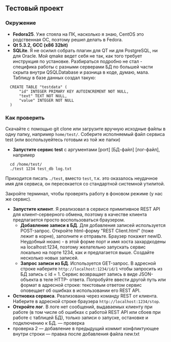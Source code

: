 ## Тестовый проект 
### Окружение
* **Fedora25**. Уже стояла на ПК, насколько я знаю, CentOS это родственная ОС, поэтому решил делать в Fedora.
* **Qt 5.3.2, GCC (x86 32bit)**
* **SQLite**. Я не осилил собрать плагин для QT ни для PostgreSQL, ни для Oracle. 
Мой qmake ведет себя не так, как того требует инструкция по установке. 
Разбираться подробно не стал - специфика работы с разными серверами БД по большей части скрыта внутри QSQLDatabase и разница в коде, думаю, мала. Таблицу в базе данных создал такую:
```
  CREATE TABLE "testdata" (
      "id" INTEGER PRIMARY KEY AUTOINCREMENT NOT NULL,
      "text" TEXT NOT NULL,
      "value" INTEGER NOT NULL
  )
```

### Как проверить
Скачайте с помощью git clone или загрузите вручную исходные файлы в одну папку, например `home/test/`. Соберите исполняемый файл сервиса test (или воспользуейтесь готовым из той же папки)
- **Запустите сервис test** с аргументами [port] [БД-файл] [лог-файл], например 
```
  cd /home/test/
  ./test 1234 test_db log.txt
```
  Приходится писать `./test`, вместо `test`, т.к. это оказалось неудачное имя для сервиса, он пересекается со стандартной системной утилитой.
  
  Закройте терминал, чтобы проверять работу в фоновом режиме (у нас же сервис).
- **Запустите клиент**. Я реализовал в сервисе примитивное REST API для клиент-серверного обмена, поэтому в качестве клиента предлагается просто воспользоваться браузером. 
  - **Добавление записи в БД**. Для добавления записей используется POST-запрос. Откройте html-форму "REST Client.html" (тоже лежит в корне), заполните и отправьте. Браузер покажет newID. Неудобный нюанс - в этой форме порт и имя хоста захардкодены на localhost:1234, поэтому желательно запускать сервис локально на порте 1234, как и предлагается выше. 
  Создайте несколько новых записей.
  - **Запрос записи из БД**. Используется GET-запрос. В адресной строке наберите `http://localhost:1234/id/1` чтобы запросить из БД запись с id = 1. Сервис возвращает запись в виде  JSON-объекта в теле HTTP- ответа.
Попробуйте ввести другой путь или формат в адресной строке: текстовым ответом сервис оповещает об ошибках в использовании его REST API.
- **Остновка сервиса**. Реализована через команду REST от клиента. Наберите в адресной строке браузера `http://localhost:1234/stop`. 
- **Откройте лог**. В логе нет сообщений, выдаваемых клиенту при работе (в том числе об ошибках с работой REST API или сбоев при работе с таблицей БД), только записи о запуске, остановке и подключению к БД.
— проверка
- проверка 2
— добавление в предыдущий коммит конфликтующее внутри строки
— правка после добавления файла new.txt
